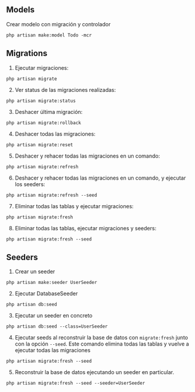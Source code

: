 
## Models
Crear modelo con migración y controlador
```
php artisan make:model Todo -mcr
```
## Migrations

1. Ejecutar migraciones:
```
php artisan migrate
```

2. Ver status de las migraciones realizadas:
```
php artisan migrate:status
```

3. Deshacer última migración:
```
php artisan migrate:rollback
```

4. Deshacer todas las migraciones:
```
php artisan migrate:reset
```

5. Deshacer y rehacer todas las migraciones en un comando:
```
php artisan migrate:refresh
```

6. Deshacer y rehacer todas las migraciones en un comando, y ejecutar los seeders:
```
php artisan migrate:refresh --seed
```

7. Eliminar todas las tablas y ejecutar migraciones:
```
php artisan migrate:fresh
```

8. Eliminar todas las tablas, ejecutar migraciones y seeders:
```
php artisan migrate:fresh --seed
```


## Seeders

1. Crear un seeder
```
php artisan make:seeder UserSeeder
```

2. Ejecutar DatabaseSeeder
```
php artisan db:seed
```

3. Ejecutar un seeder en concreto
```
php artisan db:seed --class=UserSeeder
```

4. Ejecutar seeds al reconstruir la base de datos con `migrate:fresh` junto con la opción `--seed`. Este comando elimina todas las tablas y vuelve a ejecutar todas las migraciones
```
php artisan migrate:fresh --seed
```

5. Reconstruir la base de datos ejecutando un seeder en particular.
```
php artisan migrate:fresh --seed --seeder=UserSeeder
```
